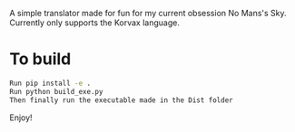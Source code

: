 A simple translator made for fun for my current obsession No Mans's Sky. Currently only supports the Korvax language.

# To build
```sh
Run pip install -e .
Run python build_exe.py
Then finally run the executable made in the Dist folder
```

Enjoy!
